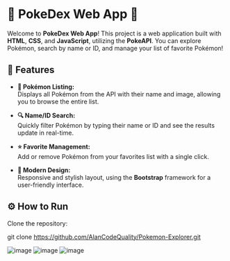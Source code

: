 # 🌟 PokeDex Web App 🌟

Welcome to **PokeDex Web App**! This project is a web application built with **HTML**, **CSS**, and **JavaScript**, utilizing the **PokeAPI**. You can explore Pokémon, search by name or ID, and manage your list of favorite Pokémon!

## 🚀 Features

- **📜 Pokémon Listing:**  
  Displays all Pokémon from the API with their name and image, allowing you to browse the entire list.

- **🔍 Name/ID Search:**  
  Quickly filter Pokémon by typing their name or ID and see the results update in real-time.

- **⭐ Favorite Management:**  
  Add or remove Pokémon from your favorites list with a single click.

- **🎨 Modern Design:**  
  Responsive and stylish layout, using the **Bootstrap** framework for a user-friendly interface.

## ⚙️ How to Run

Clone the repository:

git clone https://github.com/AlanCodeQuality/Pokemon-Explorer.git

![image](https://github.com/user-attachments/assets/d7bf80f6-c16f-4ce5-8629-aefd03dd0b95)
![image](https://github.com/user-attachments/assets/89ddcc38-bf0f-4f64-858b-565c37a7c23c)
![image](https://github.com/user-attachments/assets/4ebf8f14-86be-4ddd-9e86-0cf23f4d2243)
